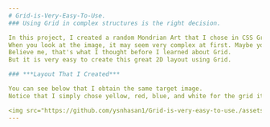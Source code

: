 ```yaml
---
# Grid-is-Very-Easy-To-Use.
### Using Grid in complex structures is the right decision.

In this project, I created a random Mondrian Art that I chose in CSS Grid. 
When you look at the image, it may seem very complex at first. Maybe you're confused. 
Believe me, that's what I thought before I learned about Grid. 
But it is very easy to create this great 2D layout using Grid. 

### ***Layout That I Created***

You can see below that I obtain the same target image. 
Notice that I simply chose yellow, red, blue, and white for the grid items.

<img src="https://github.com/ysnhasan1/Grid-is-very-easy-to-use./assets/102024926/4cc3f83f-d204-45a1-abda-afce3e0319de" height="400" width="400"><br />
---
```

